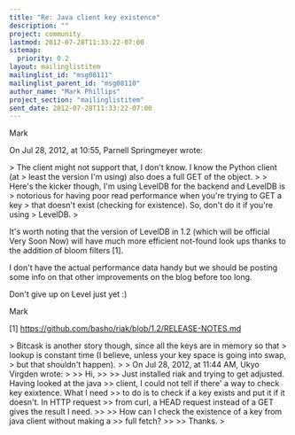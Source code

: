 ```yaml
---
title: "Re: Java client key existence"
description: ""
project: community
lastmod: 2012-07-28T11:33:22-07:00
sitemap:
  priority: 0.2
layout: mailinglistitem
mailinglist_id: "msg08111"
mailinglist_parent_id: "msg08110"
author_name: "Mark Phillips"
project_section: "mailinglistitem"
sent_date: 2012-07-28T11:33:22-07:00
---
```



Mark


On Jul 28, 2012, at 10:55, Parnell Springmeyer  wrote:

&gt; The client might not support that, I don't know. I know the Python client (at 
&gt; least the version I'm using) also does a full GET of the object.
&gt; 
&gt; Here's the kicker though, I'm using LevelDB for the backend and LevelDB is 
&gt; notorious for having poor read performance when you're trying to GET a key 
&gt; that doesn't exist (checking for existence). So, don't do it if you're using 
&gt; LevelDB.
&gt; 

It's worth noting that the version of LevelDB in 1.2 (which will be official 
Very Soon Now) will have much more efficient not-found look ups thanks to the 
addition of bloom filters [1]. 

I don't have the actual performance data handy but we should be posting some 
info on that other improvements on the blog before too long. 

Don't give up on Level just yet :)

Mark 

[1] https://github.com/basho/riak/blob/1.2/RELEASE-NOTES.md


&gt; Bitcask is another story though, since all the keys are in memory so that 
&gt; lookup is constant time (I believe, unless your key space is going into swap, 
&gt; but that shouldn't happen).
&gt; 
&gt; On Jul 28, 2012, at 11:44 AM, Ukyo Virgden wrote:
&gt; 
&gt;&gt; Hi, 
&gt;&gt; 
&gt;&gt; Just installed riak and trying to get adjusted. Having looked at the java 
&gt;&gt; client, I could not tell if there' a way to check key exixtence. What I need 
&gt;&gt; to do is to check if a key exists and put it if it doesn't. In HTTP request 
&gt;&gt; from curl, a HEAD request instead of a GET gives the result I need. 
&gt;&gt; 
&gt;&gt; How can I check the existence of a key from java client without making a 
&gt;&gt; full fetch?
&gt;&gt; 
&gt;&gt; Thanks.
&gt; 

